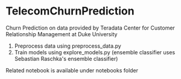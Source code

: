# TelecomChurnPrediction
Churn Prediction on data provided by Teradata Center for Customer Relationship Management at Duke University

1. Preprocess data using preprocess_data.py
2. Train models using explore_models.py (ensemble classifier uses Sebastian Raschka's ensemble classifier)

Related notebook is available under notebooks folder
